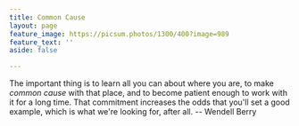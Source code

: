 ```yaml
---
title: Common Cause
layout: page
feature_image: https://picsum.photos/1300/400?image=989
feature_text: ''
aside: false

---
```

The important thing is to learn all you can about where you are, to make *common cause* with that place, and to become patient enough to work with it for a 
long time. That commitment increases the odds that you'll set a good example, 
which is what we're looking for, after all. -- Wendell Berry
